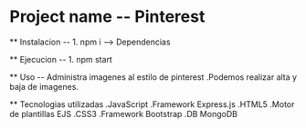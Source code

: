 # Project name -- Pinterest

** Instalacion
   -- 1. npm i      -->    Dependencias

** Ejecucion
   -- 1. npm start

** Uso
   -- Administra imagenes al estilo de pinterest
      .Podemos realizar alta y baja de imagenes.

** Tecnologias utilizadas
   .JavaScript
   .Framework Express.js
   .HTML5
   .Motor de plantillas EJS
   .CSS3
   .Framework Bootstrap
   .DB MongoDB